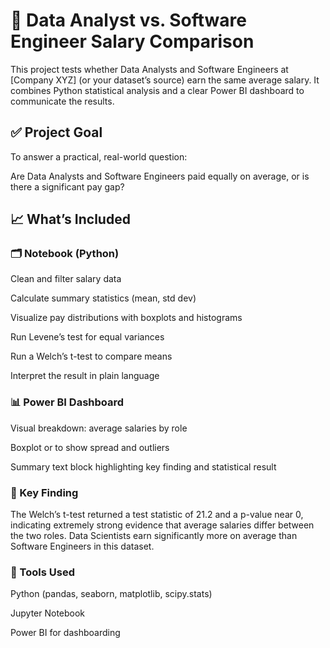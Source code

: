 # 📂 Data Analyst vs. Software Engineer Salary Comparison
This project tests whether Data Analysts and Software Engineers at [Company XYZ] (or your dataset’s source) earn the same average salary. It combines Python statistical analysis and a clear Power BI dashboard to communicate the results.

## ✅ Project Goal
To answer a practical, real-world question:

Are Data Analysts and Software Engineers paid equally on average, or is there a significant pay gap?

## 📈 What’s Included
### 🗂️ Notebook (Python)
Clean and filter salary data

Calculate summary statistics (mean, std dev)

Visualize pay distributions with boxplots and histograms

Run Levene’s test for equal variances

Run a Welch’s t-test to compare means

Interpret the result in plain language

### 📊 Power BI Dashboard
Visual breakdown: average salaries by role

Boxplot or to show spread and outliers

Summary text block highlighting key finding and statistical result

### 🔬 Key Finding
The Welch’s t-test returned a test statistic of 21.2 and a p-value near 0, indicating extremely strong evidence that average salaries differ between the two roles.
Data Scientists earn significantly more on average than Software Engineers in this dataset.

### 📌 Tools Used
Python (pandas, seaborn, matplotlib, scipy.stats)

Jupyter Notebook

Power BI for dashboarding
